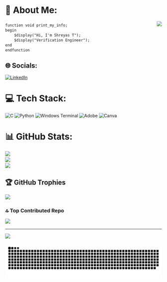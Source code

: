 # 💫 About Me:

<img align="right" height="150" src="https://media1.tenor.com/m/nB1fpcfcaKkAAAAC/hh.gif" />

###
<pre><code>function void print_my_info;
begin
    $display("Hi, I'm Shreyas T");
    $display("Verification Engineer");
end
endfunction
</code></pre>

## 🌐 Socials:
[![LinkedIn](https://img.shields.io/badge/LinkedIn-%230077B5.svg?logo=linkedin&logoColor=white)](https://linkedin.com/in/SHREYAST) 

# 💻 Tech Stack:
![C](https://img.shields.io/badge/c-%2300599C.svg?style=for-the-badge&logo=c&logoColor=white) ![Python](https://img.shields.io/badge/python-3670A0?style=for-the-badge&logo=python&logoColor=ffdd54) ![Windows Terminal](https://img.shields.io/badge/Windows%20Terminal-%234D4D4D.svg?style=for-the-badge&logo=windows-terminal&logoColor=white) ![Adobe](https://img.shields.io/badge/adobe-%23FF0000.svg?style=for-the-badge&logo=adobe&logoColor=white) ![Canva](https://img.shields.io/badge/Canva-%2300C4CC.svg?style=for-the-badge&logo=Canva&logoColor=white)
# 📊 GitHub Stats:
![](https://github-readme-stats.vercel.app/api?username=Shreyast27&theme=flag-india&hide_border=false&include_all_commits=true&count_private=true)<br/>
![](https://github-readme-streak-stats.herokuapp.com/?user=Shreyast27&theme=flag-india&hide_border=false)<br/>
![](https://github-readme-stats.vercel.app/api/top-langs/?username=Shreyast27&theme=flag-india&hide_border=false&include_all_commits=true&count_private=true&layout=compact)

## 🏆 GitHub Trophies
![](https://github-profile-trophy.vercel.app/?username=Shreyast27&theme=chalk&no-frame=false&no-bg=false&margin-w=4)

### 🔝 Top Contributed Repo
![](https://github-contributor-stats.vercel.app/api?username=Shreyast27&limit=5&theme=dark&combine_all_yearly_contributions=true)

---

[![](https://visitcount.itsvg.in/api?id=shreyast&label=Profile%20Views&color=1&icon=5&pretty=false)](https://visitcount.itsvg.in)

<!-- Proudly created with GPRM ( https://gprm.itsvg.in ) -->

<img src="https://raw.githubusercontent.com/shreyast27/shreyast27/output/snake.svg" alt="Snake animation" />

###


